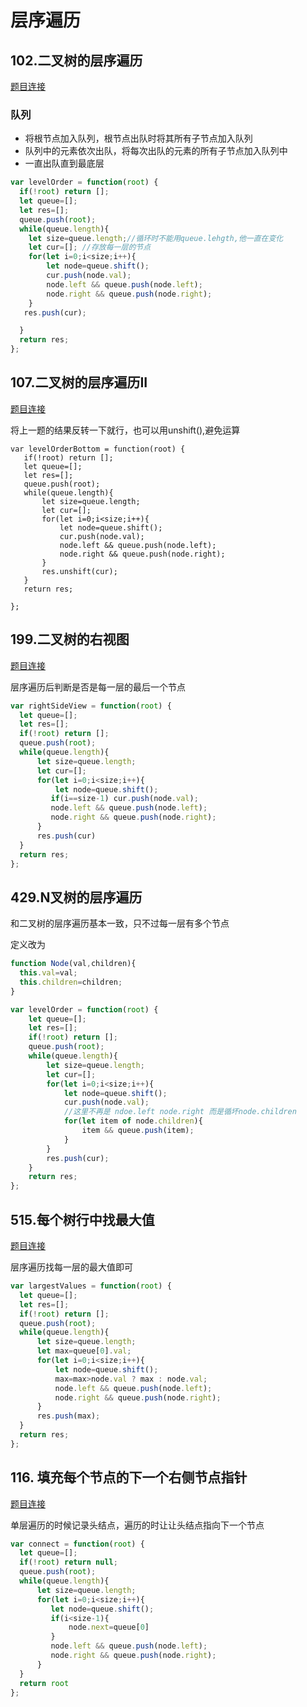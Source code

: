 # 层序遍历

## 102.二叉树的层序遍历  

[题目连接](https://leetcode.cn/problems/binary-tree-level-order-traversal/) 

### 队列 

- 将根节点加入队列，根节点出队时将其所有子节点加入队列  
- 队列中的元素依次出队，将每次出队的元素的所有子节点加入队列中
- 一直出队直到最底层

```js
var levelOrder = function(root) {
  if(!root) return [];
  let queue=[];
  let res=[];
  queue.push(root);
  while(queue.length){
    let size=queue.length;//循环时不能用queue.lehgth,他一直在变化
    let cur=[]; //存放每一层的节点
    for(let i=0;i<size;i++){
        let node=queue.shift();
        cur.push(node.val);
        node.left && queue.push(node.left);
        node.right && queue.push(node.right);
    }
   res.push(cur);

  }
  return res;
};
```

## 107.二叉树的层序遍历II  

[题目连接](https://leetcode.cn/problems/binary-tree-level-order-traversal-ii/)  

将上一题的结果反转一下就行，也可以用unshift(),避免运算  

```JS  
var levelOrderBottom = function(root) {
   if(!root) return [];
   let queue=[];
   let res=[];
   queue.push(root);
   while(queue.length){
       let size=queue.length;
       let cur=[];
       for(let i=0;i<size;i++){
           let node=queue.shift();
           cur.push(node.val);
           node.left && queue.push(node.left);
           node.right && queue.push(node.right);
       }
       res.unshift(cur);
   }
   return res;
   
};
```  

## 199.二叉树的右视图

[题目连接](https://leetcode.cn/problems/binary-tree-right-side-view/) 

层序遍历后判断是否是每一层的最后一个节点

```js
var rightSideView = function(root) {
  let queue=[];
  let res=[];
  if(!root) return [];
  queue.push(root);
  while(queue.length){
      let size=queue.length;
      let cur=[];
      for(let i=0;i<size;i++){
          let node=queue.shift();
         if(i==size-1) cur.push(node.val);
         node.left && queue.push(node.left);
         node.right && queue.push(node.right);
      }
      res.push(cur)
  }
  return res;
};
```  

## 429.N叉树的层序遍历

和二叉树的层序遍历基本一致，只不过每一层有多个节点  

定义改为  

```js
function Node(val,children){
  this.val=val;
  this.children=children;
}
```  


```js
var levelOrder = function(root) {
    let queue=[];
    let res=[];
    if(!root) return [];
    queue.push(root);
    while(queue.length){
        let size=queue.length;
        let cur=[];
        for(let i=0;i<size;i++){
            let node=queue.shift();
            cur.push(node.val);
            //这里不再是 ndoe.left node.right 而是循坏node.children
            for(let item of node.children){
                item && queue.push(item);
            }
        }
        res.push(cur);
    }
    return res;
};
```  

## 515.每个树行中找最大值

[题目连接](https://leetcode.cn/problems/find-largest-value-in-each-tree-row/)

层序遍历找每一层的最大值即可

```js
var largestValues = function(root) {
  let queue=[];
  let res=[];
  if(!root) return [];
  queue.push(root);
  while(queue.length){
      let size=queue.length;
      let max=queue[0].val;
      for(let i=0;i<size;i++){
          let node=queue.shift();
          max=max>node.val ? max : node.val;
          node.left && queue.push(node.left);
          node.right && queue.push(node.right);
      }
      res.push(max);
  }
  return res;
};
```  

## 116. 填充每个节点的下一个右侧节点指针   

[题目连接](https://leetcode.cn/problems/populating-next-right-pointers-in-each-node/)   

单层遍历的时候记录头结点，遍历的时让让头结点指向下一个节点   


```js
var connect = function(root) {
  let queue=[];
  if(!root) return null;
  queue.push(root);
  while(queue.length){
      let size=queue.length;
      for(let i=0;i<size;i++){
         let node=queue.shift();
         if(i<size-1){
             node.next=queue[0]
         }
         node.left && queue.push(node.left);
         node.right && queue.push(node.right);
      }
  }
  return root
};
```